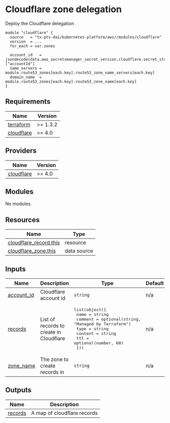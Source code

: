 # Cloudflare zone delegation

Deploy the Cloudflare delegation

```hcl
module "cloudflare" {
  source   = "tx-pts-dai/kubernetes-platform/aws//modules/cloudflare"
  version  = ...
  for_each = var.zones

  account_id   = jsondecode(data.aws_secretsmanager_secret_version.cloudflare.secret_string)["accountId"]
  name_servers = module.route53_zones[each.key].route53_zone_name_servers[each.key]
  domain_name  = module.route53_zones[each.key].route53_zone_name[each.key]
}
```
<!-- BEGINNING OF PRE-COMMIT-TERRAFORM DOCS HOOK -->
## Requirements

| Name | Version |
|------|---------|
| <a name="requirement_terraform"></a> [terraform](#requirement\_terraform) | >= 1.3.2 |
| <a name="requirement_cloudflare"></a> [cloudflare](#requirement\_cloudflare) | >= 4.0 |

## Providers

| Name | Version |
|------|---------|
| <a name="provider_cloudflare"></a> [cloudflare](#provider\_cloudflare) | >= 4.0 |

## Modules

No modules.

## Resources

| Name | Type |
|------|------|
| [cloudflare_record.this](https://registry.terraform.io/providers/cloudflare/cloudflare/latest/docs/resources/record) | resource |
| [cloudflare_zone.this](https://registry.terraform.io/providers/cloudflare/cloudflare/latest/docs/data-sources/zone) | data source |

## Inputs

| Name | Description | Type | Default | Required |
|------|-------------|------|---------|:--------:|
| <a name="input_account_id"></a> [account\_id](#input\_account\_id) | Cloudflare account id | `string` | n/a | yes |
| <a name="input_records"></a> [records](#input\_records) | List of records to create in Cloudflare | <pre>list(object({<br>    name    = string<br>    comment = optional(string, "Managed by Terraform")<br>    type    = string<br>    content = string<br>    ttl     = optional(number, 60)<br>  }))</pre> | n/a | yes |
| <a name="input_zone_name"></a> [zone\_name](#input\_zone\_name) | The zone to create records in | `string` | n/a | yes |

## Outputs

| Name | Description |
|------|-------------|
| <a name="output_records"></a> [records](#output\_records) | A map of cloudflare records |
<!-- END OF PRE-COMMIT-TERRAFORM DOCS HOOK -->

<!-- BEGIN_TF_DOCS -->
<!-- END_TF_DOCS -->
